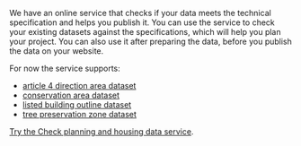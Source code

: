 We have an online service that checks if your data meets the technical specification and helps you publish it. You can use the service to check your existing datasets against the specifications, which will help you plan your project. You can also use it after preparing the data, before you publish the data on your website.

For now the service supports:

- [article 4 direction area dataset](https://www.planning.data.gov.uk/guidance/specifications/article-4-direction#article-4-direction-area)
- [conservation area dataset](https://www.planning.data.gov.uk/guidance/specifications/conservation-area#conservation-area-dataset)
- [listed building outline dataset](https://www.planning.data.gov.uk/guidance/specifications/listed-building#listed-buildings-outline-dataset)
- [tree preservation zone dataset](https://www.planning.data.gov.uk/guidance/specifications/tree-preservation-order#tree-preservation-zone-dataset)

[Try the Check planning and housing data service](https://publish.planning.data.gov.uk/).
